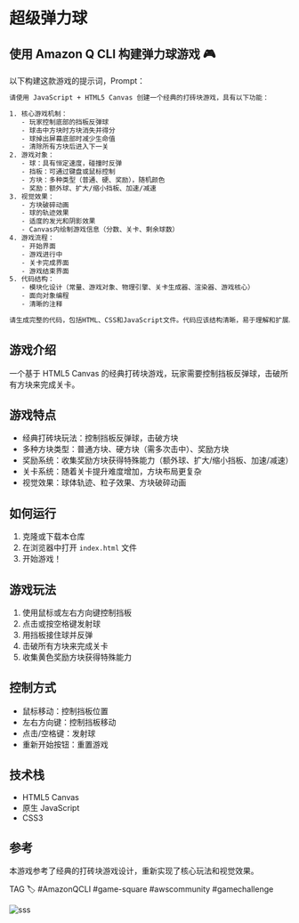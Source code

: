 # 超级弹力球

## 使用 Amazon Q CLI 构建弹力球游戏 🎮
以下构建这款游戏的提示词，Prompt：
```bash
请使用 JavaScript + HTML5 Canvas 创建一个经典的打砖块游戏，具有以下功能：

1. 核心游戏机制：
   - 玩家控制底部的挡板反弹球
   - 球击中方块时方块消失并得分
   - 球掉出屏幕底部时减少生命值
   - 清除所有方块后进入下一关
2. 游戏对象：
   - 球：具有恒定速度，碰撞时反弹
   - 挡板：可通过键盘或鼠标控制
   - 方块：多种类型（普通、硬、奖励），随机颜色
   - 奖励：额外球、扩大/缩小挡板、加速/减速
3. 视觉效果：
   - 方块破碎动画
   - 球的轨迹效果
   - 适度的发光和阴影效果
   - Canvas内绘制游戏信息（分数、关卡、剩余球数）
4. 游戏流程：
   - 开始界面
   - 游戏进行中
   - 关卡完成界面
   - 游戏结束界面
5. 代码结构：
   - 模块化设计（常量、游戏对象、物理引擎、关卡生成器、渲染器、游戏核心）
   - 面向对象编程
   - 清晰的注释

请生成完整的代码，包括HTML、CSS和JavaScript文件。代码应该结构清晰，易于理解和扩展。
```

## 游戏介绍
一个基于 HTML5 Canvas 的经典打砖块游戏，玩家需要控制挡板反弹球，击破所有方块来完成关卡。

## 游戏特点

- 经典打砖块玩法：控制挡板反弹球，击破方块
- 多种方块类型：普通方块、硬方块（需多次击中）、奖励方块
- 奖励系统：收集奖励方块获得特殊能力（额外球、扩大/缩小挡板、加速/减速）
- 关卡系统：随着关卡提升难度增加，方块布局更复杂
- 视觉效果：球体轨迹、粒子效果、方块破碎动画

## 如何运行

1. 克隆或下载本仓库
2. 在浏览器中打开 `index.html` 文件
3. 开始游戏！

## 游戏玩法

1. 使用鼠标或左右方向键控制挡板
2. 点击或按空格键发射球
3. 用挡板接住球并反弹
4. 击破所有方块来完成关卡
5. 收集黄色奖励方块获得特殊能力

## 控制方式

- 鼠标移动：控制挡板位置
- 左右方向键：控制挡板移动
- 点击/空格键：发射球
- 重新开始按钮：重置游戏

## 技术栈

- HTML5 Canvas
- 原生 JavaScript
- CSS3

## 参考

本游戏参考了经典的打砖块游戏设计，重新实现了核心玩法和视觉效果。 

TAG 🏷 #AmazonQCLI #game-square #awscommunity #gamechallenge

![sss](http://xybdiy-img.s3-website-ap-northeast-1.amazonaws.com/2025/06/17494564324768.jpg)
